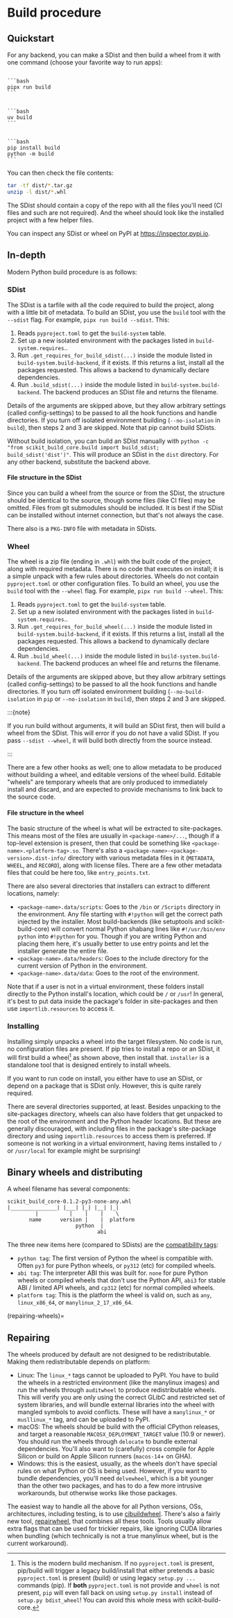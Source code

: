# Build procedure

## Quickstart

For any backend, you can make a SDist and then build a wheel from it with one
command (choose your favorite way to run apps):

````{tab} pipx

```bash
pipx run build
```

````

````{tab} uv

```bash
uv build
```

````

````{tab} pip

```bash
pip install build
python -m build
```

````

You can then check the file contents:

```bash
tar -tf dist/*.tar.gz
unzip -l dist/*.whl
```

The SDist should contain a copy of the repo with all the files you'll need (CI
files and such are not required). And the wheel should look like the installed
project with a few helper files.

You can inspect any SDist or wheel on PyPI at <https://inspector.pypi.io>.

## In-depth

Modern Python build procedure is as follows:

### SDist

The SDist is a tarfile with all the code required to build the project, along
with a little bit of metadata. To build an SDist, you use the `build` tool with
the `--sdist` flag. For example, `pipx run build --sdist`. This:

1. Reads `pyproject.toml` to get the `build-system` table.
2. Set up a new isolated environment with the packages listed in
   `build-system.requires`..
3. Run `.get_requires_for_build_sdist(...)` inside the module listed in
   `build-system.build-backend`, if it exists. If this returns a list, install
   all the packages requested. This allows a backend to dynamically declare
   dependencies.
4. Run `.build_sdist(...)` inside the module listed in
   `build-system.build-backend`. The backend produces an SDist file and returns
   the filename.

Details of the arguments are skipped above, but they allow arbitrary settings
(called config-settings) to be passed to all the hook functions and handle
directories. If you turn off isolated environment building (`--no-isolation` in
`build`), then steps 2 and 3 are skipped. Note that pip cannot build SDists.

Without build isolation, you can build an SDist manually with
`python -c "from scikit_build_core.build import build_sdist; build_sdist('dist')"`.
This will produce an SDist in the `dist` directory. For any other backend,
substitute the backend above.

#### File structure in the SDist

Since you can build a wheel from the source or from the SDist, the structure
should be identical to the source, though some files (like CI files) may be
omitted. Files from git submodules should be included. It is best if the SDist
can be installed without internet connection, but that's not always the case.

There also is a `PKG-INFO` file with metadata in SDists.

### Wheel

The wheel is a zip file (ending in `.whl`) with the built code of the project,
along with required metadata. There is no code that executes on install; it is a
simple unpack with a few rules about directories. Wheels do not contain
`pyproject.toml` or other configuration files. To build an wheel, you use the
`build` tool with the `--wheel` flag. For example, `pipx run build --wheel`.
This:

1. Reads `pyproject.toml` to get the `build-system` table.
2. Set up a new isolated environment with the packages listed in
   `build-system.requires`..
3. Run `.get_requires_for_build_wheel(...)` inside the module listed in
   `build-system.build-backend`, if it exists. If this returns a list, install
   all the packages requested. This allows a backend to dynamically declare
   dependencies.
4. Run `.build_wheel(...)` inside the module listed in
   `build-system.build-backend`. The backend produces an wheel file and returns
   the filename.

Details of the arguments are skipped above, but they allow arbitrary settings
(called config-settings) to be passed to all the hook functions and handle
directories. If you turn off isolated environment building
(`--no-build-isolation` in `pip` or `--no-isolation` in `build`), then steps 2
and 3 are skipped.

:::{note}

If you run build without arguments, it will build an SDist first, then will
build a wheel from the SDist. This will error if you do not have a valid SDist.
If you pass `--sdist --wheel`, it will build both directly from the source
instead.

:::

There are a few other hooks as well; one to allow metadata to be produced
without building a wheel, and editable versions of the wheel build. Editable
"wheels" are temporary wheels that are only produced to immediately install and
discard, and are expected to provide mechanisms to link back to the source code.

#### File structure in the wheel

The basic structure of the wheel is what will be extracted to site-packages.
This means most of the files are usually in `<package-name>/...`, though if a
top-level extension is present, then that could be something like
`<package-name>.<platform-tag>.so`. There's also a
`<package-name>-<package-version>.dist-info/` directory with various metadata
files in it (`METADATA`, `WHEEL`, and `RECORD`), along with license files. There
are a few other metadata files that could be here too, like `entry_points.txt`.

There are also several directories that installers can extract to different
locations, namely:

- `<package-name>.data/scripts`: Goes to the `/bin` or `/Scripts` directory in
  the environment. Any file starting with `#!python` will get the correct path
  injected by the installer. Most build-backends (like setuptools and
  scikit-build-core) will convert normal Python shabang lines like
  `#!/usr/bin/env python` into `#!python` for you. Though if you are writing
  Python and placing them here, it's usually better to use entry points and let
  the installer generate the entire file.
- `<package-name>.data/headers`: Goes to the include directory for the current
  version of Python in the environment.
- `<package-name>.data/data`: Goes to the root of the environment.

Note that if a user is not in a virtual environment, these folders install
directly to the Python install's location, which could be `/` or `/usr`! In
general, it's best to put data inside the package's folder in site-packages and
then use `importlib.resources` to access it.

### Installing

Installing simply unpacks a wheel into the target filesystem. No code is run, no
configuration files are present. If pip tries to install a repo or an SDist, it
will first build a wheel[^1] as shown above, then install that. `installer` is a
standalone tool that is designed entirely to install wheels.

If you want to run code on install, you either have to use an SDist, or depend
on a package that is SDist only. However, this is quite rarely required.

There are several directories supported, at least. Besides unpacking to the
site-packages directory, wheels can also have folders that get unpacked to the
root of the environment and the Python header locations. But these are generally
discouraged, with including files in the package's site-package directory and
using `importlib.resources` to access them is preferred. If someone is not
working in a virtual environment, having items installed to `/` or `/usr/local`
for example might be surprising!

## Binary wheels and distributing

A wheel filename has several components:

```
scikit_build_core-0.1.2-py3-none-any.whl
|_______________| |___| |_| |__| |_|
         |          |    |    |    \
       name      version |    |  platform
                      python  |
                             abi
```

The three new items here (compared to SDists) are the [compatibility tags][]:

- `python tag`: The first version of Python the wheel is compatible with. Often
  `py3` for pure Python wheels, or `py312` (etc) for compiled wheels.
- `abi tag`: The interpreter ABI this was built for. `none` for pure Python
  wheels or compiled wheels that don't use the Python API, `abi3` for stable ABI
  / limited API wheels, and `cp312` (etc) for normal compiled wheels.
- `platform tag`: This is the platform the wheel is valid on, such as `any`,
  `linux_x86_64`, or `manylinux_2_17_x86_64`.

(repairing-wheels)=

## Repairing

The wheels produced by default are not designed to be redistributable. Making
them redistributable depends on platform:

- Linux: The `linux_*` tags cannot be uploaded to PyPI. You have to build the
  wheels in a restricted environment (like the manylinux images) and run the
  wheels through `auditwheel` to produce redistributable wheels. This will
  verify you are only using the correct GLibC and restricted set of system
  libraries, and will bundle external libraries into the wheel with mangled
  symbols to avoid conflicts. These will have a `manylinux_*` or `musllinux_*`
  tag, and can be uploaded to PyPI.
- macOS: The wheels should be build with the official CPython releases, and
  target a reasonable `MACOSX_DEPLOYMENT_TARGET` value (10.9 or newer). You
  should run the wheels through `delocate` to bundle external dependencies.
  You'll also want to (carefully) cross compile for Apple Silicon or build on
  Apple Silicon runners (`macos-14`+ on GHA).
- Windows: this is the easiest, usually, as the wheels don't have special rules
  on what Python or OS is being used. However, if you want to bundle
  dependencies, you'll need `delvewheel`, which is a bit younger than the other
  two packages, and has to do a few more intrusive workarounds, but otherwise
  works like those packages.

The easiest way to handle all the above for all Python versions, OSs,
architectures, including testing, is to use [cibuildwheel][]. There's also a
fairly new tool, [repairwheel][], that combines all these tools. Tools usually
allow extra flags that can be used for trickier repairs, like ignoring CUDA
libraries when bundling (which technically is not a true manylinux wheel, but is
the current workaround).

<!-- prettier-ignore-start -->

[^1]: This is the modern build mechanism. If no `pyproject.toml` is present,
      pip/build will trigger a legacy build/install that either pretends a basic
      `pyproject.toml` is present (build) or using legacy `setup.py ...` commands
      (pip). If **both** `pyproject.toml` is not provide and `wheel` is not
      present, `pip` will even fall back on using `setup.py install` instead of
      `setup.py bdist_wheel`! You can avoid this whole mess with
      scikit-build-core.

[repairwheel]: https://github.com/jvolkman/repairwheel
[cibuildwheel]: https://cibuildwheel.pypa.io
[compatibility tags]: https://packaging.python.org/en/latest/specifications/binary-distribution-format

<!-- prettier-ignore-end -->
